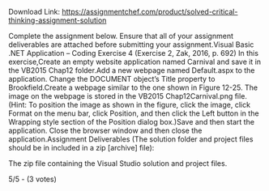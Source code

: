 Download Link: https://assignmentchef.com/product/solved-critical-thinking-assignment-solution
<br>
<p class="ui header product-top-header" title="CRITICAL THINKING ASSIGNMENT Solved">Complete the assignment below. Ensure that all of your assignment deliverables are attached before submitting your assignment.Visual Basic .NET Application – Coding Exercise 4 (Exercise 2, Zak, 2016, p. 692) In this exercise,Create an empty website application named Carnival and save it in the VB2015 Chap12 folder.Add a new webpage named Default.aspx to the application. Change the DOCUMENT object’s Title property to Brookfield.Create a webpage similar to the one shown in Figure 12-25. The image on the webpage is stored in the VB2015 Chap12Carnival.png file. (Hint: To position the image as shown in the figure, click the image, click Format on the menu bar, click Position, and then click the Left button in the Wrapping style section of the Position dialog box.)Save and then start the application. Close the browser window and then close the application.Assignment Deliverables (The solution folder and project files should be in included in a zip [archive] file):

The zip file containing the Visual Studio solution and project files.

5/5 - (3 votes)